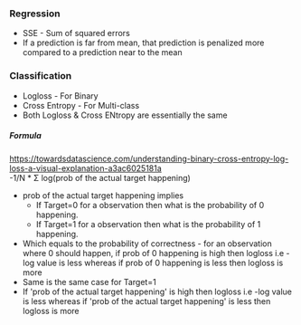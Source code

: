 
### Regression
* SSE - Sum of squared errors
* If a prediction is far from mean, that prediction is penalized more compared to a prediction near to the mean

### Classification
* Logloss - For Binary
* Cross Entropy - For Multi-class
* Both Logloss & Cross ENtropy are essentially the same

##### Formula
https://towardsdatascience.com/understanding-binary-cross-entropy-log-loss-a-visual-explanation-a3ac6025181a </br>
-1/N * Σ log(prob of the actual target happening)
* prob of the actual target happening implies 
  * If Target=0 for a observation then what is the probability of 0 happening. 
  * If Target=1 for a observation then what is the probability of 1 happening.
* Which equals to the probability of correctness - for an observation where 0 should happen, if prob of 0 happening is high then logloss i.e -log value is less whereas if prob of 0 happening is less then logloss is more
* Same is the same case for Target=1
* If 'prob of the actual target happening' is high then logloss i.e -log value is less whereas if 'prob of the actual target happening' is less then logloss is more






